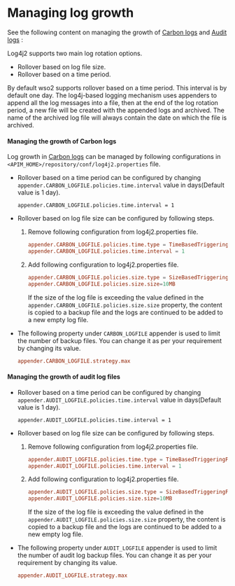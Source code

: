 # Managing log growth

See the following content on managing the growth of [Carbon logs](#managing-the-growth-of-carbon-logs) and [Audit logs](#managing-the-growth-of-audit-log-files) :

Log4j2 supports two main log rotation options.

- Rollover based on log file size.
- Rollover based on a time period.

By default wso2 supports rollover based on a time period. This interval is by default one day. The log4j-based logging mechanism uses appenders to append all the log messages into a file, then at the end of the log rotation period, a new file will be created with the appended logs and archived. The name of the archived log file will always contain the date on which the file is archived.

#### Managing the growth of Carbon logs

Log growth in [Carbon logs]({base_path}/Administer/ProductAdministration/Monitoring/Logging/setting-up-logging/#configuring-carbon-logs) can be managed by following configurations in `<APIM_HOME>/repository/conf/log4j2.properties` file.


-   Rollover based on a time period can be configured by changing `appender.CARBON_LOGFILE.policies.time.interval` value in days(Default value is 1 day).

    ``` 
    appender.CARBON_LOGFILE.policies.time.interval = 1
    ```
    
-   Rollover based on log file size can be configured by following steps.

    1.  Remove following configuration from log4j2.properties file.
        
           ``` toml
           appender.CARBON_LOGFILE.policies.time.type = TimeBasedTriggeringPolicy
           appender.CARBON_LOGFILE.policies.time.interval = 1
           ```
       
    2.  Add following configuration to log4j2.properties file.

           ``` toml
           appender.CARBON_LOGFILE.policies.size.type = SizeBasedTriggeringPolicy
           appender.CARBON_LOGFILE.policies.size.size=10MB
           ```
       
           If the size of the log file is exceeding the value defined in the `appender.CARBON_LOGFILE.policies.size.size` property, the content is copied to a backup file and the logs are continued to be added to a new empty log file.     
  

-   The following property under `CARBON_LOGFILE` appender is used to limit the number of backup files.
    You can change it as per your requirement by changing its value.

    ``` toml
    appender.CARBON_LOGFILE.strategy.max   
    ```

#### Managing the growth of audit log files

-   Rollover based on a time period can be configured by changing `appender.AUDIT_LOGFILE.policies.time.interval` value in days(Default value is 1 day).

    ``` 
    appender.AUDIT_LOGFILE.policies.time.interval = 1
    ```
    
-   Rollover based on log file size can be configured by following steps.

    1.  Remove following configuration from log4j2.properties file.
        
           ``` toml
           appender.AUDIT_LOGFILE.policies.time.type = TimeBasedTriggeringPolicy
           appender.AUDIT_LOGFILE.policies.time.interval = 1
           ```
       
    2.  Add following configuration to log4j2.properties file.

           ``` toml
           appender.AUDIT_LOGFILE.policies.size.type = SizeBasedTriggeringPolicy
           appender.AUDIT_LOGFILE.policies.size.size=10MB
           ```
       
           If the size of the log file is exceeding the value defined in the `appender.AUDIT_LOGFILE.policies.size.size` property, the content is copied to a backup file and the logs are continued to be added to a new empty log file.     
  

-   The following property under `AUDIT_LOGFILE` appender is used to limit the number of audit log backup files.
    You can change it as per your requirement by changing its value.

    ``` toml
    appender.AUDIT_LOGFILE.strategy.max   
    ```
